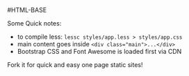 #HTML-BASE

Some Quick notes:

- to compile less: `lessc styles/app.less > styles/app.css`
- main content goes inside `<div class="main">...</div>`
- Bootstrap CSS and Font Awesome is loaded first via CDN

Fork it for quick and easy one page static sites!